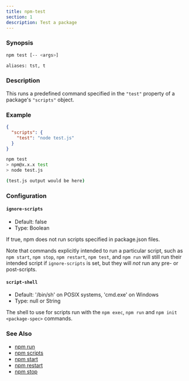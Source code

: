 ```yaml
---
title: npm-test
section: 1
description: Test a package
---
```


### Synopsis

```bash
npm test [-- <args>]

aliases: tst, t
```

### Description

This runs a predefined command specified in the `"test"` property of a package's `"scripts"` object.

### Example

```json
{
  "scripts": {
    "test": "node test.js"
  }
}
```

```bash
npm test
> npm@x.x.x test
> node test.js

(test.js output would be here)
```

### Configuration

#### `ignore-scripts`

* Default: false
* Type: Boolean

If true, npm does not run scripts specified in package.json files.

Note that commands explicitly intended to run a particular script,
such as `npm start`, `npm stop`, `npm restart`, `npm test`, and `npm
run` will still run their intended script if `ignore-scripts` is set,
but they will *not* run any pre- or post-scripts.



#### `script-shell`

* Default: '/bin/sh' on POSIX systems, 'cmd.exe' on Windows
* Type: null or String

The shell to use for scripts run with the `npm exec`, `npm run` and
`npm init <package-spec>` commands.



### See Also

* [npm run](/commands/npm-run)
* [npm scripts](/using-npm/scripts)
* [npm start](/commands/npm-start)
* [npm restart](/commands/npm-restart)
* [npm stop](/commands/npm-stop)
